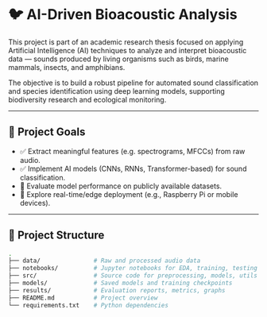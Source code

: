 # 🐦 AI-Driven Bioacoustic Analysis

This project is part of an academic research thesis focused on applying Artificial Intelligence (AI) techniques to analyze and interpret bioacoustic data — sounds produced by living organisms such as birds, marine mammals, insects, and amphibians.

The objective is to build a robust pipeline for automated sound classification and species identification using deep learning models, supporting biodiversity research and ecological monitoring.

---

## 🎯 Project Goals

- ✅ Extract meaningful features (e.g. spectrograms, MFCCs) from raw audio.
- ✅ Implement AI models (CNNs, RNNs, Transformer-based) for sound classification.
- 🔄 Evaluate model performance on publicly available datasets.
- 🚀 Explore real-time/edge deployment (e.g., Raspberry Pi or mobile devices).

---

## 📁 Project Structure

```bash
.
├── data/               # Raw and processed audio data
├── notebooks/          # Jupyter notebooks for EDA, training, testing
├── src/                # Source code for preprocessing, models, utils
├── models/             # Saved models and training checkpoints
├── results/            # Evaluation reports, metrics, graphs
├── README.md           # Project overview
└── requirements.txt    # Python dependencies


